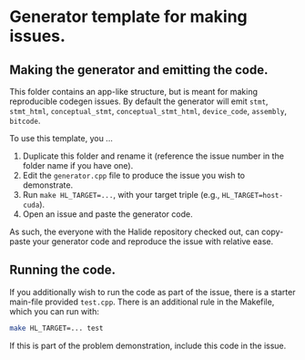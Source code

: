 # Generator template for making issues.

## Making the generator and emitting the code.

This folder contains an app-like structure, but is meant
for making reproducible codegen issues.
By default the generator will emit `stmt`, `stmt_html`, `conceptual_stmt`,
`conceptual_stmt_html`, `device_code`, `assembly`, `bitcode`.

To use this template, you ...
 1. Duplicate this folder and rename it (reference the issue number in the
    folder name if you have one).
 2. Edit the `generator.cpp` file to produce the issue you wish to
    demonstrate.
 3. Run `make HL_TARGET=...`, with your target triple (e.g.,
    `HL_TARGET=host-cuda`).
 4. Open an issue and paste the generator code.

As such, the everyone with the Halide repository checked out, can copy-paste
your generator code and reproduce the issue with relative ease.

## Running the code.

If you additionally wish to run the code as part of the issue, there is a starter
main-file provided `test.cpp`. There is an additional rule in the Makefile, which you can
run with:

```sh
make HL_TARGET=... test
```

If this is part of the problem demonstration, include this code in the issue.
